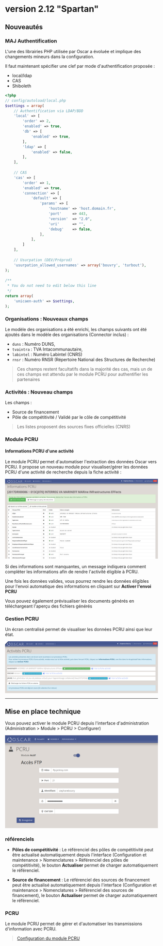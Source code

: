 # version 2.12 "Spartan"

## Nouveautés

### MAJ Authentification

L'une des librairies PHP utilisée par Oscar a évoluée et implique des changements mineurs dans la configuration.

Il faut maintenant spécifier une clef par mode d'authentification proposée : 

 - local/ldap
 - CAS
 - Shiboleth

```php
<?php
// config/autoload/local.php
$settings = array(
    // Authentification via LDAP/BDD
    'local' => [
        'order' => 2,
        'enabled' => true,
        'db' => [
            'enabled' => true,
        ],
        'ldap' => [
            'enabled' => false,
        ],
    ],
    
    // CAS
    'cas' => [
        'order' => 1,
        'enabled' => true,
        'connection' => [
            'default' => [
                'params' => [
                    'hostname' => 'host.domain.fr',
                    'port'     => 443,
                    'version'  => "2.0",
                    'uri'      => "",
                    'debug'    => false,
                ],
            ],
        ]
    ],   

    // Usurpation (DEV/Préprod)
    'usurpation_allowed_usernames' => array('bouvry', 'turbout'),
);

/**
 * You do not need to edit below this line
 */
return array(
    'unicaen-auth' => $settings,
);
```

### Organisations : Nouveaux champs

Le modèle des organisations a été enrichi, les champs suivants ont été ajoutés dans le modèle des organisations (Connector inclus) : 

 - `duns` : Numéro DUNS, 
 - `tvaintra`  : TVA Intacommunautaire,
 - `labintel` : Numéro Labintel (CNRS)
 - `rnsr` : Numéro RNSR (Répertoire National des Structures de Recherche)

> Ces champs restent facultatifs dans la majorité des cas, mais un de ces champs est attendu par le module PCRU pour authentifier les partenaires


### Activités : Nouveau champs

Les champs : 

 - Source de financement
 - Pôle de compétitivité / Validé par le côle de compétitivité

> Les listes proposent des sources fixes officielles (CNRS)

### Module PCRU

#### Informations PCRU d'une activité

Le module PCRU permet d'automatiser l'extraction des données Oscar vers PCRU. Il propose un nouveau module pour visualiser/gérer les données PCRU d'une activité de recherche depuis la fiche activité :

![Fiche information PCRU](../images/pcru-fiche-infos.png)

Si des informations sont manquantes, un message indiquera comment compléter les informations afin de rendre l'activité éligible à PCRU.

Une fois les donnèes valides, vous pourrez rendre les données éligibles pour l'envoi automatique des informations en cliquant sur **Activer l'envoi PCRU**

Vous pouvez également prévisualiser les documents générés en téléchargeant l'aperçu des fichiers générés

### Gestion PCRU

Un écran centralisé permet de visualiser les données PCRU ainsi que leur état.

![Liste de contrôle PCRU](../images/pcru-list.png)

---

## Mise en place technique

Vous pouvez activer le module PCRU depuis l'interface d'administration (Administration > Module > PCRU > Configurer)

![Liste de contrôle PCRU](../images/pcru-ftp.png)

### référenciels

- **Pôles de compétitivité** : Le référenciel des pôles de compétitivité peut être actualisé automatiquement depuis l'interface (Configuration et maintenance > Nomenclatures > Référenciel des pôles de compétitivité), le bouton **Actualiser** permet de charger automatiquement le référenciel.

 - **Source de financement** : Le référenciel des sources de financement peut être actualisé automatiquement depuis l'interface (Configuration et maintenance > Nomenclatures > Référenciel des sources de financement), le bouton **Actualiser** permet de charger automatiquement le référenciel.

### PCRU

Le module PCRU permet de gérer et d'automatiser les transmissions d'information avec PCRU.

 > [Configuration du module PCRU](../config-pcru.md)

